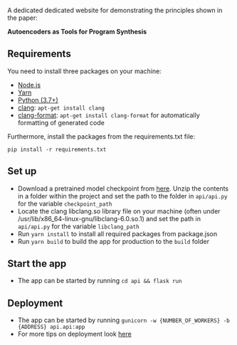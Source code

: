A dedicated dedicated website for demonstrating the principles shown in the paper:

**Autoencoders as Tools for Program Synthesis**

## Requirements
You need to install three packages on your machine:

- [Node.js](https://nodejs.org/)
- [Yarn](https://yarnpkg.com/)
- [Python (3.7+)](https://python.org/)
- [clang](https://github.com/llvm/llvm-project/releases/tag/llvmorg-12.0.1): `apt-get install clang`
- [clang-format](https://clang.llvm.org/docs/ClangFormat.html): `apt-get install clang-format` for automatically formatting of generated code

Furthermore, install the packages from the requirements.txt file:

`pip install -r requirements.txt`

## Set up
- Download a pretrained model checkpoint from [here](https://surfdrive.surf.nl/files/index.php/s/67fYIcTBpRXCoHV/download). Unzip the contents in a folder within the project and set the path to the folder in `api/api.py` for the variable `checkpoint_path`
- Locate the clang libclang.so library file on your machine (often under /usr/lib/x86_64-linux-gnu/libclang-6.0.so.1) and set the path in `api/api.py` for the variable `libclang_path`
- Run `yarn install` to install all required packages from package.json
- Run `yarn build` to build the app for production to the `build` folder

## Start the app
- The app can be started by running `cd api && flask run`


## Deployment
- The app can be started by running `gunicorn -w {NUMBER_OF_WORKERS} -b {ADDRESS} api.api:app`
- For more tips on deployment look [here](https://www.javacodemonk.com/part-2-deploy-flask-api-in-production-using-wsgi-gunicorn-with-nginx-reverse-proxy-4cbeffdb)


